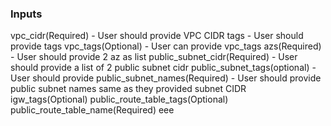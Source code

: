 ### Inputs

vpc_cidr(Required) - User should provide VPC CIDR
tags - User should provide tags
vpc_tags(Optional) - User can provide vpc_tags
azs(Required) - User should provide 2 az as list
public_subnet_cidr(Required) - User should provide a list of 2 public subnet cidr
public_subnet_tags(optional) - User should provide
public_subnet_names(Required) - User should provide public subnet names same as they provided subnet CIDR
igw_tags(Optional)
public_route_table_tags(Optional)
public_route_table_name(Required)  eee